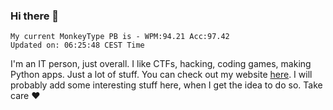 ### Hi there 👋
<!-- PB START -->
```
My current MonkeyType PB is - WPM:94.21 Acc:97.42
Updated on: 06:25:48 CEST Time
```
<!-- PB END -->
I'm an IT person, just overall. I like CTFs, hacking, coding games, making Python apps. Just a lot of stuff.
You can check out my website [here](https://skill3472.github.io/).
I will probably add some interesting stuff here, when I get the idea to do so. Take care ❤️

